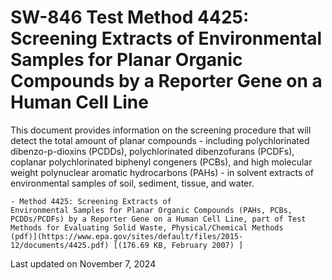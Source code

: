 
# SW-846 Test Method 4425: Screening Extracts of Environmental Samples for Planar Organic Compounds by a Reporter Gene on a Human Cell Line  


This document provides information on the screening procedure that will
detect the total amount of planar compounds - including polychlorinated
dibenzo-p-dioxins (PCDDs), polychlorinated dibenzofurans (PCDFs),
coplanar polychlorinated biphenyl congeners (PCBs), and high molecular
weight polynuclear aromatic hydrocarbons (PAHs) - in solvent extracts of
environmental samples of soil, sediment, tissue, and water.

    - Method 4425: Screening Extracts of
    Environmental Samples for Planar Organic Compounds (PAHs, PCBs,
    PCDDs/PCDFs) by a Reporter Gene on a Human Cell Line, part of Test
    Methods for Evaluating Solid Waste, Physical/Chemical Methods
    (pdf)](https://www.epa.gov/sites/default/files/2015-12/documents/4425.pdf) [(176.69 KB, February 2007) ] 

Last updated on November 7, 2024

